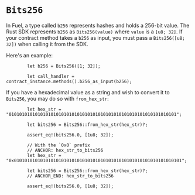 # `Bits256`

In Fuel, a type called `b256` represents hashes and holds a 256-bit value. The Rust SDK represents `b256` as `Bits256(value)` where `value` is a `[u8; 32]`. If your contract method takes a `b256` as input, you must pass a `Bits256([u8; 32])` when calling it from the SDK.

Here's an example:

```rust,ignore
        let b256 = Bits256([1; 32]);

        let call_handler = contract_instance.methods().b256_as_input(b256);
```

If you have a hexadecimal value as a string and wish to convert it to `Bits256`, you may do so with `from_hex_str`:

```rust,ignore
        let hex_str = "0101010101010101010101010101010101010101010101010101010101010101";

        let bits256 = Bits256::from_hex_str(hex_str)?;

        assert_eq!(bits256.0, [1u8; 32]);

        // With the `0x0` prefix
        // ANCHOR: hex_str_to_bits256
        let hex_str = "0x0101010101010101010101010101010101010101010101010101010101010101";

        let bits256 = Bits256::from_hex_str(hex_str)?;
        // ANCHOR_END: hex_str_to_bits256

        assert_eq!(bits256.0, [1u8; 32]);
```
